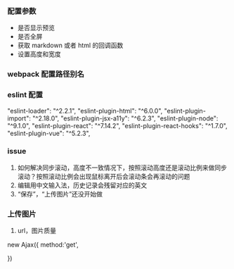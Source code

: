 ### 配置参数

- 是否显示预览
- 是否全屏
- 获取 markdown 或者 html 的回调函数
- 设置高度和宽度

### webpack 配置路径别名

### eslint 配置

"eslint-loader": "^2.2.1",
"eslint-plugin-html": "^6.0.0",
"eslint-plugin-import": "^2.18.0",
"eslint-plugin-jsx-a11y": "^6.2.3",
"eslint-plugin-node": "^9.1.0",
"eslint-plugin-react": "^7.14.2",
"eslint-plugin-react-hooks": "^1.7.0",
"eslint-plugin-vue": "^5.2.3",

### issue

1. 如何解决同步滚动，高度不一致情况下，按照滚动高度还是滚动比例来做同步滚动？按照滚动比例会出现鼠标离开后会滚动条会再滚动的问题
3. 编辑用中文输入法，历史记录会残留对应的英文
4. “保存”，“上传图片”还没开始做

### 上传图片

1. url，图片质量

new Ajax({
method:'get',

})
